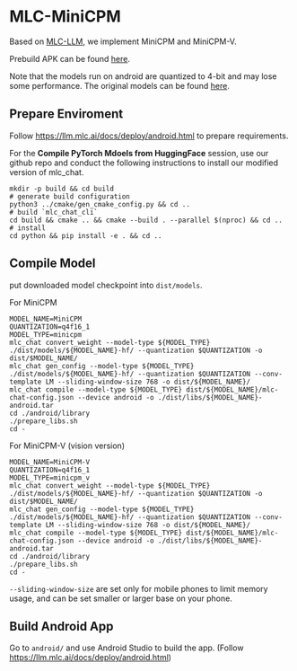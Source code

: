 # MLC-MiniCPM

Based on [MLC-LLM](https://github.com/mlc-ai/mlc-llm), we implement MiniCPM and MiniCPM-V.

Prebuild APK can be found [here](https://openbmb.oss-cn-hongkong.aliyuncs.com/model_center/mobile/android/MiniCPM.apk).

Note that the models run on android are quantized to 4-bit and may lose some performance. The original models can be found [here](https://github.com/OpenBMB/miniCPM).

## Prepare Enviroment

Follow https://llm.mlc.ai/docs/deploy/android.html to prepare requirements.

For the **Compile PyTorch Mdoels from HuggingFace** session, use our github repo and conduct the following instructions to install our modified version of mlc_chat.

```
mkdir -p build && cd build
# generate build configuration
python3 ../cmake/gen_cmake_config.py && cd ..
# build `mlc_chat_cli`
cd build && cmake .. && cmake --build . --parallel $(nproc) && cd ..
# install
cd python && pip install -e . && cd ..
```

## Compile Model

put downloaded model checkpoint into `dist/models`.

For MiniCPM
```
MODEL_NAME=MiniCPM
QUANTIZATION=q4f16_1
MODEL_TYPE=minicpm
mlc_chat convert_weight --model-type ${MODEL_TYPE} ./dist/models/${MODEL_NAME}-hf/ --quantization $QUANTIZATION -o dist/$MODEL_NAME/
mlc_chat gen_config --model-type ${MODEL_TYPE} ./dist/models/${MODEL_NAME}-hf/ --quantization $QUANTIZATION --conv-template LM --sliding-window-size 768 -o dist/${MODEL_NAME}/
mlc_chat compile --model-type ${MODEL_TYPE} dist/${MODEL_NAME}/mlc-chat-config.json --device android -o ./dist/libs/${MODEL_NAME}-android.tar
cd ./android/library
./prepare_libs.sh
cd -
```

For MiniCPM-V (vision version)
```
MODEL_NAME=MiniCPM-V
QUANTIZATION=q4f16_1
MODEL_TYPE=minicpm_v
mlc_chat convert_weight --model-type ${MODEL_TYPE} ./dist/models/${MODEL_NAME}-hf/ --quantization $QUANTIZATION -o dist/$MODEL_NAME/
mlc_chat gen_config --model-type ${MODEL_TYPE} ./dist/models/${MODEL_NAME}-hf/ --quantization $QUANTIZATION --conv-template LM --sliding-window-size 768 -o dist/${MODEL_NAME}/
mlc_chat compile --model-type ${MODEL_TYPE} dist/${MODEL_NAME}/mlc-chat-config.json --device android -o ./dist/libs/${MODEL_NAME}-android.tar
cd ./android/library
./prepare_libs.sh
cd -
```

`--sliding-window-size` are set only for mobile phones to limit memory usage, and can be set smaller or larger base on your phone.

## Build Android App

Go to `android/` and use Android Studio to build the app. (Follow https://llm.mlc.ai/docs/deploy/android.html)